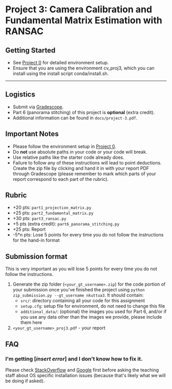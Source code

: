 # Project 3: Camera Calibration and Fundamental Matrix Estimation with RANSAC

## Getting Started
  - See [Project 0](https://github.gatech.edu/cs4476/project-0) for detailed environment setup.
  - Ensure that you are using the environment cv_proj3, which you can install using the install script conda/install.sh.

---

## Logistics
- Submit via [Gradescope](https://gradescope.com).
- Part 6 (panorama stitching) of this project is **optional** (extra credit).
- Additional information can be found in `docs/project-3.pdf`.

## Important Notes
- Please follow the environment setup in [Project 0](https://github.gatech.edu/cs4476/project-0).
- Do **not** use absolute paths in your code or your code will break.
- Use relative paths like the starter code already does.
- Failure to follow any of these instructions will lead to point deductions. Create the zip file by clicking and hand it in with your report PDF through Gradescope (please remember to mark which parts of your report correspond to each part of the rubric).

## Rubric

- +20 pts: `part1_projection_matrix.py`
- +25 pts: `part2_fundamental_matrix.py`
- +30 pts: `part3_ransac.py`
- +5 pts (extra credit): `part6_panorama_stitching.py`
- +25 pts: Report
- -5*n pts: Lose 5 points for every time you do not follow the instructions for the hand-in format

## Submission format

This is very important as you will lose 5 points for every time you do not follow the instructions.

1. Generate the zip folder (`<your_gt_username>.zip`) for the code portion of your submission once you've finished the project using `python zip_submission.py --gt_username nkuttua3`. It should contain:
    - `src/`: directory containing all your code for this assignment
    - `setup.cfg`: setup file for environment, do not need to change this file
    - `additional_data/`: (optional) the images you used for Part 6, and/or if you use any data other than the images we provide, please include them here
2. `<your_gt_username>_proj3.pdf` - your report

## FAQ

### I'm getting [*insert error*] and I don't know how to fix it.

Please check [StackOverflow](https://stackoverflow.com/) and [Google](https://google.com/) first before asking the teaching staff about OS specific installation issues (because that's likely what we will be doing if asked).